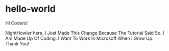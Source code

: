 # hello-world

Hi Coders!

NightHowler here. I Just Made This Change Because The Tutorial Said So. I Am Made Up Of Coding. I Want To Work In Microsoft When I Grow Up. Thank You!
